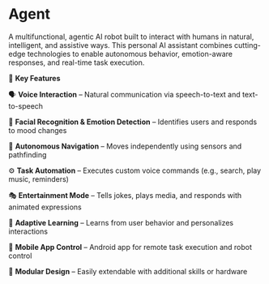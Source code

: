 # Agent
A multifunctional, agentic AI robot built to interact with humans in natural, intelligent, and assistive ways. This personal AI assistant combines cutting-edge technologies to enable autonomous behavior, emotion-aware responses, and real-time task execution.

🚀 **Key Features**

🗣 **Voice Interaction** – Natural communication via speech-to-text and text-to-speech

🙂 **Facial Recognition & Emotion Detection** – Identifies users and responds to mood changes

🚗 **Autonomous Navigation** – Moves independently using sensors and pathfinding

⚙️ **Task Automation** – Executes custom voice commands (e.g., search, play music, reminders)

🎭 **Entertainment Mode** – Tells jokes, plays media, and responds with animated expressions

🧠 **Adaptive Learning** – Learns from user behavior and personalizes interactions

📱 **Mobile App Control** – Android app for remote task execution and robot control

🧩 **Modular Design** – Easily extendable with additional skills or hardware
